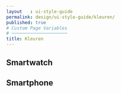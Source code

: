 ```yaml
---
layout   : ui-style-guide
permalink: design/ui-style-guide/kleuren/
published: true
# Custom Page Variables
# ─────────────────────
title: Kleuren
---
```

<h2>Smartwatch</h2>

<h2>Smartphone</h2>